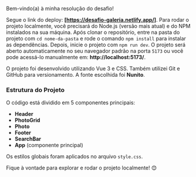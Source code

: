 
Bem-vindo(a) à minha resolução do desafio! 

Segue o link do deploy: **[https://desafio-galeria.netlify.app/]**. Para rodar o projeto localmente, você precisará do Node.js (versão mais atual) e do NPM instalados na sua máquina. Após clonar o repositório, entre na pasta do projeto com `cd nome-da-pasta` e rode o comando `npm install` para instalar as dependências. Depois, inicie o projeto com `npm run dev`. O projeto será aberto automaticamente no seu navegador padrão na porta `5173` ou você pode acessá-lo manualmente em: **http://localhost:5173/**.

O projeto foi desenvolvido utilizando Vue 3 e CSS. Também utilizei Git e GitHub para versionamento. A fonte escolhida foi **Nunito**.

### Estrutura do Projeto
O código está dividido em 5 componentes principais:  
- **Header**  
- **PhotoGrid**  
- **Photo**  
- **Footer**  
- **SearchBar**  
- **App** (componente principal)  

Os estilos globais foram aplicados no arquivo `style.css`.  

Fique à vontade para explorar e rodar o projeto localmente! 😊